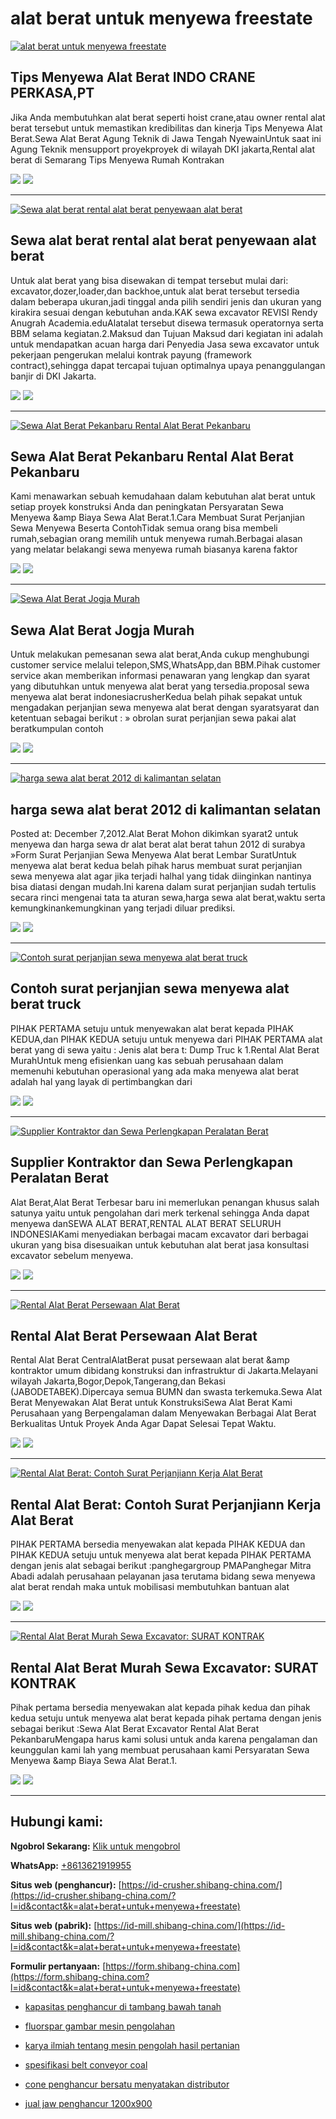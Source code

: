 # alat berat untuk menyewa freestate

<a href="https://swt.shibang-china.com/?l=id&img&k=alat+berat+untuk+menyewa+freestate" target="_blank">![alat berat untuk menyewa freestate](http://static.shibang-china.com/all-800x300/689.jpg)</a>

## Tips Menyewa Alat Berat INDO CRANE PERKASA,PT
Jika Anda membutuhkan alat berat seperti hoist crane,atau owner rental alat berat tersebut untuk memastikan kredibilitas dan kinerja Tips Menyewa Alat Berat.Sewa Alat Berat Agung Teknik di Jawa Tengah NyewainUntuk saat ini Agung Teknik mensupport proyekproyek di wilayah DKI jakarta,Rental alat berat di Semarang Tips Menyewa Rumah Kontrakan


<a href="https://whatsapp.shibangsoft.com/WhatsApp.php" target="_blank" title="WhatsApp">![](http://static.shibang-china.com/icon/whatsapp.png)</a> <a href="https://swt.shibang-china.com/?l=id&icon&k=alat+berat+untuk+menyewa+freestate" target="_blank">![](http://static.shibang-china.com/icon/chat-id.png)</a>

---

<a href="https://swt.shibang-china.com/?l=id&img&k=alat+berat+untuk+menyewa+freestate" target="_blank">![Sewa alat berat rental alat berat penyewaan alat berat](http://static.shibang-china.com/all-800x300/987.jpg)</a>

## Sewa alat berat rental alat berat penyewaan alat berat
Untuk alat berat yang bisa disewakan di tempat tersebut mulai dari: excavator,dozer,loader,dan backhoe,untuk alat berat tersebut tersedia dalam beberapa ukuran,jadi tinggal anda pilih sendiri jenis dan ukuran yang kirakira sesuai dengan kebutuhan anda.KAK sewa excavator REVISI Rendy Anugrah Academia.eduAlatalat tersebut disewa termasuk operatornya serta BBM selama kegiatan.2.Maksud dan Tujuan Maksud dari kegiatan ini adalah untuk mendapatkan acuan harga dari Penyedia Jasa sewa excavator untuk pekerjaan pengerukan melalui kontrak payung (framework contract),sehingga dapat tercapai tujuan optimalnya upaya penanggulangan banjir di DKI Jakarta.


<a href="https://whatsapp.shibangsoft.com/WhatsApp.php" target="_blank" title="WhatsApp">![](http://static.shibang-china.com/icon/whatsapp.png)</a> <a href="https://swt.shibang-china.com/?l=id&icon&k=alat+berat+untuk+menyewa+freestate" target="_blank">![](http://static.shibang-china.com/icon/chat-id.png)</a>

---

<a href="https://swt.shibang-china.com/?l=id&img&k=alat+berat+untuk+menyewa+freestate" target="_blank">![Sewa Alat Berat Pekanbaru Rental Alat Berat Pekanbaru](http://static.shibang-china.com/all-800x300/732.jpg)</a>

## Sewa Alat Berat Pekanbaru Rental Alat Berat Pekanbaru
Kami menawarkan sebuah kemudahaan dalam kebutuhan alat berat untuk setiap proyek konstruksi Anda dan peningkatan Persyaratan Sewa Menyewa &amp Biaya Sewa Alat Berat.1.Cara Membuat Surat Perjanjian Sewa Menyewa Beserta ContohTidak semua orang bisa membeli rumah,sebagian orang memilih untuk menyewa rumah.Berbagai alasan yang melatar belakangi sewa menyewa rumah biasanya karena faktor


<a href="https://whatsapp.shibangsoft.com/WhatsApp.php" target="_blank" title="WhatsApp">![](http://static.shibang-china.com/icon/whatsapp.png)</a> <a href="https://swt.shibang-china.com/?l=id&icon&k=alat+berat+untuk+menyewa+freestate" target="_blank">![](http://static.shibang-china.com/icon/chat-id.png)</a>

---

<a href="https://swt.shibang-china.com/?l=id&img&k=alat+berat+untuk+menyewa+freestate" target="_blank">![Sewa Alat Berat Jogja Murah](http://static.shibang-china.com/all-800x300/327.jpg)</a>

## Sewa Alat Berat Jogja Murah
Untuk melakukan pemesanan sewa alat berat,Anda cukup menghubungi customer service melalui telepon,SMS,WhatsApp,dan BBM.Pihak customer service akan memberikan informasi penawaran yang lengkap dan syarat yang dibutuhkan untuk menyewa alat berat yang tersedia.proposal sewa menyewa alat berat indonesiacrusherKedua belah pihak sepakat untuk mengadakan perjanjian sewa menyewa alat berat dengan syaratsyarat dan ketentuan sebagai berikut : » obrolan surat perjanjian sewa pakai alat beratkumpulan contoh


<a href="https://whatsapp.shibangsoft.com/WhatsApp.php" target="_blank" title="WhatsApp">![](http://static.shibang-china.com/icon/whatsapp.png)</a> <a href="https://swt.shibang-china.com/?l=id&icon&k=alat+berat+untuk+menyewa+freestate" target="_blank">![](http://static.shibang-china.com/icon/chat-id.png)</a>

---

<a href="https://swt.shibang-china.com/?l=id&img&k=alat+berat+untuk+menyewa+freestate" target="_blank">![harga sewa alat berat 2012 di kalimantan selatan](http://static.shibang-china.com/all-800x300/1232.jpg)</a>

## harga sewa alat berat 2012 di kalimantan selatan
Posted at: December 7,2012.Alat Berat Mohon dikimkan syarat2 untuk menyewa dan harga sewa dr alat berat alat berat tahun 2012 di surabya »Form Surat Perjanjian Sewa Menyewa Alat berat Lembar SuratUntuk menyewa alat berat kedua belah pihak harus membuat surat perjanjian sewa menyewa alat agar jika terjadi halhal yang tidak diinginkan nantinya bisa diatasi dengan mudah.Ini karena dalam surat perjanjian sudah tertulis secara rinci mengenai tata ta aturan sewa,harga sewa alat berat,waktu serta kemungkinankemungkinan yang terjadi diluar prediksi.


<a href="https://whatsapp.shibangsoft.com/WhatsApp.php" target="_blank" title="WhatsApp">![](http://static.shibang-china.com/icon/whatsapp.png)</a> <a href="https://swt.shibang-china.com/?l=id&icon&k=alat+berat+untuk+menyewa+freestate" target="_blank">![](http://static.shibang-china.com/icon/chat-id.png)</a>

---

<a href="https://swt.shibang-china.com/?l=id&img&k=alat+berat+untuk+menyewa+freestate" target="_blank">![Contoh surat perjanjian sewa menyewa alat berat truck](http://static.shibang-china.com/all-800x300/263.jpg)</a>

## Contoh surat perjanjian sewa menyewa alat berat truck
PIHAK PERTAMA setuju untuk menyewakan alat berat kepada PIHAK KEDUA,dan PIHAK KEDUA setuju untuk menyewa dari PIHAK PERTAMA alat berat yang di sewa yaitu : Jenis alat bera t: Dump Truc k 1.Rental Alat Berat MurahUntuk meng efisienkan uang kas sebuah perusahaan dalam memenuhi kebutuhan operasional yang ada maka menyewa alat berat adalah hal yang layak di pertimbangkan dari


<a href="https://whatsapp.shibangsoft.com/WhatsApp.php" target="_blank" title="WhatsApp">![](http://static.shibang-china.com/icon/whatsapp.png)</a> <a href="https://swt.shibang-china.com/?l=id&icon&k=alat+berat+untuk+menyewa+freestate" target="_blank">![](http://static.shibang-china.com/icon/chat-id.png)</a>

---

<a href="https://swt.shibang-china.com/?l=id&img&k=alat+berat+untuk+menyewa+freestate" target="_blank">![Supplier Kontraktor dan Sewa Perlengkapan Peralatan Berat](http://static.shibang-china.com/all-800x300/933.jpg)</a>

## Supplier Kontraktor dan Sewa Perlengkapan Peralatan Berat
Alat Berat,Alat Berat Terbesar baru ini memerlukan penangan khusus salah satunya yaitu untuk pengolahan dari merk terkenal sehingga Anda dapat menyewa danSEWA ALAT BERAT,RENTAL ALAT BERAT SELURUH INDONESIAKami menyediakan berbagai macam excavator dari berbagai ukuran yang bisa disesuaikan untuk kebutuhan alat berat jasa konsultasi excavator sebelum menyewa.


<a href="https://whatsapp.shibangsoft.com/WhatsApp.php" target="_blank" title="WhatsApp">![](http://static.shibang-china.com/icon/whatsapp.png)</a> <a href="https://swt.shibang-china.com/?l=id&icon&k=alat+berat+untuk+menyewa+freestate" target="_blank">![](http://static.shibang-china.com/icon/chat-id.png)</a>

---

<a href="https://swt.shibang-china.com/?l=id&img&k=alat+berat+untuk+menyewa+freestate" target="_blank">![Rental Alat Berat Persewaan Alat Berat](http://static.shibang-china.com/all-800x300/607.jpg)</a>

## Rental Alat Berat Persewaan Alat Berat
Rental Alat Berat CentralAlatBerat pusat persewaan alat berat &amp kontraktor umum dibidang konstruksi dan infrastruktur di Jakarta.Melayani wilayah Jakarta,Bogor,Depok,Tangerang,dan Bekasi (JABODETABEK).Dipercaya semua BUMN dan swasta terkemuka.Sewa Alat Berat Menyewakan Alat Berat untuk KonstruksiSewa Alat Berat Kami Perusahaan yang Berpengalaman dalam Menyewakan Berbagai Alat Berat Berkualitas Untuk Proyek Anda Agar Dapat Selesai Tepat Waktu.


<a href="https://whatsapp.shibangsoft.com/WhatsApp.php" target="_blank" title="WhatsApp">![](http://static.shibang-china.com/icon/whatsapp.png)</a> <a href="https://swt.shibang-china.com/?l=id&icon&k=alat+berat+untuk+menyewa+freestate" target="_blank">![](http://static.shibang-china.com/icon/chat-id.png)</a>

---

<a href="https://swt.shibang-china.com/?l=id&img&k=alat+berat+untuk+menyewa+freestate" target="_blank">![Rental Alat Berat: Contoh Surat Perjanjiann Kerja Alat Berat](http://static.shibang-china.com/all-800x300/305.jpg)</a>

## Rental Alat Berat: Contoh Surat Perjanjiann Kerja Alat Berat
PIHAK PERTAMA bersedia menyewakan alat kepada PIHAK KEDUA dan PIHAK KEDUA setuju untuk menyewa alat berat kepada PIHAK PERTAMA dengan jenis alat sebagai berikut :panghegargroup PMAPanghegar Mitra Abadi adalah perusahaan pelayanan jasa terutama bidang sewa menyewa alat berat rendah maka untuk mobilisasi membutuhkan bantuan alat


<a href="https://whatsapp.shibangsoft.com/WhatsApp.php" target="_blank" title="WhatsApp">![](http://static.shibang-china.com/icon/whatsapp.png)</a> <a href="https://swt.shibang-china.com/?l=id&icon&k=alat+berat+untuk+menyewa+freestate" target="_blank">![](http://static.shibang-china.com/icon/chat-id.png)</a>

---

<a href="https://swt.shibang-china.com/?l=id&img&k=alat+berat+untuk+menyewa+freestate" target="_blank">![Rental Alat Berat Murah Sewa Excavator: SURAT KONTRAK](http://static.shibang-china.com/all-800x300/534.jpg)</a>

## Rental Alat Berat Murah Sewa Excavator: SURAT KONTRAK
Pihak pertama bersedia menyewakan alat kepada pihak kedua dan pihak kedua setuju untuk menyewa alat berat kepada pihak pertama dengan jenis sebagai berikut :Sewa Alat Berat Excavator Rental Alat Berat PekanbaruMengapa harus kami solusi untuk anda karena pengalaman dan keunggulan kami lah yang membuat perusahaan kami Persyaratan Sewa Menyewa &amp Biaya Sewa Alat Berat.1.


<a href="https://whatsapp.shibangsoft.com/WhatsApp.php" target="_blank" title="WhatsApp">![](http://static.shibang-china.com/icon/whatsapp.png)</a> <a href="https://swt.shibang-china.com/?l=id&icon&k=alat+berat+untuk+menyewa+freestate" target="_blank">![](http://static.shibang-china.com/icon/chat-id.png)</a>

---
## Hubungi kami:

**Ngobrol Sekarang:** [Klik untuk mengobrol](https://swt.shibang-china.com?l=id&contact&k=alat+berat+untuk+menyewa+freestate)

**WhatsApp:**  [+8613621919955](https://whatsapp.shibangsoft.com/WhatsApp.php)

**Situs web (penghancur):** [https://id-crusher.shibang-china.com/](https://id-crusher.shibang-china.com/?l=id&contact&k=alat+berat+untuk+menyewa+freestate)

**Situs web (pabrik):** [https://id-mill.shibang-china.com/](https://id-mill.shibang-china.com/?l=id&contact&k=alat+berat+untuk+menyewa+freestate)

**Formulir pertanyaan:** [https://form.shibang-china.com](https://form.shibang-china.com?l=id&contact&k=alat+berat+untuk+menyewa+freestate)

* [kapasitas penghancur di tambang bawah tanah](../39/kapasitas%20penghancur%20di%20tambang%20bawah%20tanah.md)

* [fluorspar gambar mesin pengolahan](../32/fluorspar%20gambar%20mesin%20pengolahan.md)

* [karya ilmiah tentang mesin pengolah hasil pertanian](../35/karya%20ilmiah%20tentang%20mesin%20pengolah%20hasil%20pertanian.md)

* [spesifikasi belt conveyor coal](../40/spesifikasi%20belt%20conveyor%20coal.md)

* [cone penghancur bersatu menyatakan distributor](../32/cone%20penghancur%20bersatu%20menyatakan%20distributor.md)

* [jual jaw penghancur 1200x900](../32/jual%20jaw%20penghancur%201200x900.md)